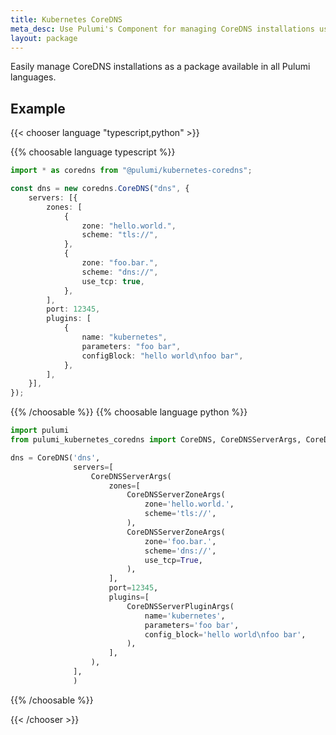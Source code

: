 ```yaml
---
title: Kubernetes CoreDNS
meta_desc: Use Pulumi's Component for managing CoreDNS installations using infrastructure as code.
layout: package
---
```


Easily manage CoreDNS installations as a package available in all Pulumi languages.

## Example

{{< chooser language "typescript,python" >}}

{{% choosable language typescript %}}

```typescript
import * as coredns from "@pulumi/kubernetes-coredns";

const dns = new coredns.CoreDNS("dns", {
    servers: [{
        zones: [
            {
                zone: "hello.world.",
                scheme: "tls://",
            },
            {
                zone: "foo.bar.",
                scheme: "dns://",
                use_tcp: true,
            },
        ],
        port: 12345,
        plugins: [
            {
                name: "kubernetes",
                parameters: "foo bar",
                configBlock: "hello world\nfoo bar",
            },
        ],
    }],
});
```

{{% /choosable %}}
{{% choosable language python %}}

```python
import pulumi
from pulumi_kubernetes_coredns import CoreDNS, CoreDNSServerArgs, CoreDNSServerZoneArgs, CoreDNSServerPluginArgs

dns = CoreDNS('dns',
              servers=[
                  CoreDNSServerArgs(
                      zones=[
                          CoreDNSServerZoneArgs(
                              zone='hello.world.',
                              scheme='tls://',
                          ),
                          CoreDNSServerZoneArgs(
                              zone='foo.bar.',
                              scheme='dns://',
                              use_tcp=True,
                          ),
                      ],
                      port=12345,
                      plugins=[
                          CoreDNSServerPluginArgs(
                              name='kubernetes',
                              parameters='foo bar',
                              config_block='hello world\nfoo bar',
                          ),
                      ],
                  ),
              ],
              )
```

{{% /choosable %}}

{{< /chooser >}}
